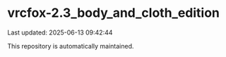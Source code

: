 # vrcfox-2.3_body_and_cloth_edition

Last updated: 2025-06-13 09:42:44

This repository is automatically maintained.
